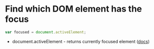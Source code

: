 # Find which DOM element has the focus

```javascript
var focused = document.activeElement;
```

- document.activeElement - returns currently focused element ([docs](https://developer.mozilla.org/en-US/docs/Web/API/Document/activeElement))

